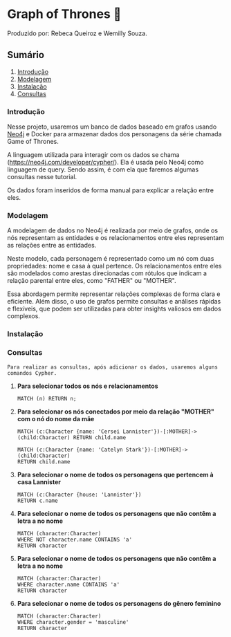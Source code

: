 # Graph of Thrones :crown:

Produzido por: Rebeca Queiroz e Wemilly Souza.

## Sumário

1. [Introdução](#introdução)
2. [Modelagem](#modelagem)
3. [Instalação](#instalação)
4. [Consultas](#consultas)

### Introdução
Nesse projeto, usaremos um banco de dados baseado em grafos usando [Neo4j](https://neo4j.com/) e Docker para armazenar dados dos personagens da série chamada Game of Thrones.

A linguagem utilizada para interagir com os dados se chama (https://neo4j.com/developer/cypher/). Ela é usada pelo Neo4j como linguagem de query. Sendo assim, é com ela que faremos algumas consultas nesse tutorial.

Os dados foram inseridos de forma manual para explicar a relação entre eles. 

### Modelagem
A modelagem de dados no Neo4j é realizada por meio de grafos, onde os nós representam as entidades e os relacionamentos entre eles representam as relações entre as entidades.

Neste modelo, cada personagem é representado como um nó com duas propriedades: nome e casa à qual pertence. Os relacionamentos entre eles são modelados como arestas direcionadas com rótulos que indicam a relação parental entre eles, como "FATHER" ou "MOTHER".

Essa abordagem permite representar relações complexas de forma clara e eficiente. Além disso, o uso de grafos permite consultas e análises rápidas e flexíveis, que podem ser utilizadas para obter insights valiosos em dados complexos.

### Instalação

### Consultas

    Para realizar as consultas, após adicionar os dados, usaremos alguns comandos Cypher.


1. **Para selecionar todos os nós e relacionamentos**

   ```cypher
   MATCH (n) RETURN n;
   ```
2. **Para selecionar os nós conectados por meio da relação "MOTHER" com o nó do nome da mãe**

    ```cypher 
    MATCH (c:Character {name: 'Cersei Lannister'})-[:MOTHER]->(child:Character) RETURN child.name
    ```

     ```cypher 
    MATCH (c:Character {name: 'Catelyn Stark'})-[:MOTHER]->(child:Character)
    RETURN child.name
    ```

3. **Para selecionar o nome de todos os personagens que pertencem à casa Lannister**

    ```cypher 
    MATCH (c:Character {house: 'Lannister'})
    RETURN c.name
    ```
4. **Para selecionar o nome de todos os personagens que não contêm a letra a no nome**
    ```cypher 
    MATCH (character:Character)
    WHERE NOT character.name CONTAINS 'a'
    RETURN character
    ```

5. **Para selecionar o nome de todos os personagens que não contêm a letra a no nome**
    ```cypher 
    MATCH (character:Character)
    WHERE character.name CONTAINS 'a'
    RETURN character
    ```
5. **Para selecionar o nome de todos os personagens do gênero feminino**

    ```cypher
    MATCH (character:Character)
    WHERE character.gender = 'masculine'
    RETURN character
    ```

    

